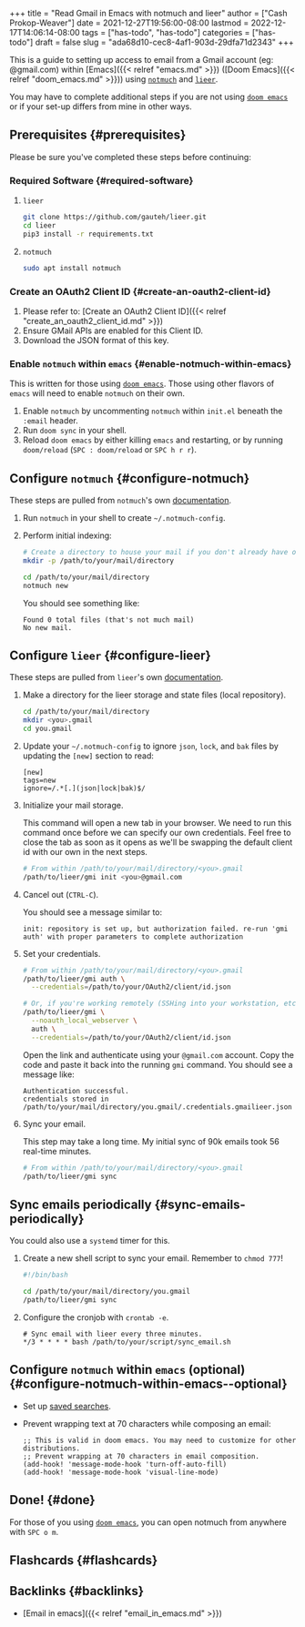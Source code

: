 +++
title = "Read Gmail in Emacs with notmuch and lieer"
author = ["Cash Prokop-Weaver"]
date = 2021-12-27T19:56:00-08:00
lastmod = 2022-12-17T14:06:14-08:00
tags = ["has-todo", "has-todo"]
categories = ["has-todo"]
draft = false
slug = "ada68d10-cec8-4af1-903d-29dfa71d2343"
+++

This is a guide to setting up access to email from a Gmail account (eg: @gmail.com) within [Emacs]({{< relref "emacs.md" >}}) ([Doom Emacs]({{< relref "doom_emacs.md" >}})) using [`notmuch`](https://notmuchmail.org/) and [`lieer`](https://github.com/gauteh/lieer).

You may have to complete additional steps if you are not using [`doom emacs`](https://github.com/hlissner/doom-emacs) or if your set-up differs from mine in other ways.


## Prerequisites {#prerequisites}

Please be sure you've completed these steps before continuing:


### Required Software {#required-software}

1.  `lieer`
    ```sh
    git clone https://github.com/gauteh/lieer.git
    cd lieer
    pip3 install -r requirements.txt
    ```

2.  `notmuch`
    ```sh
    sudo apt install notmuch
    ```


### Create an OAuth2 Client ID {#create-an-oauth2-client-id}

1.  Please refer to: [Create an OAuth2 Client ID]({{< relref "create_an_oauth2_client_id.md" >}})
2.  Ensure GMail APIs are enabled for this Client ID.
3.  Download the JSON format of this key.


### Enable `notmuch` within `emacs` {#enable-notmuch-within-emacs}

This is written for those using [`doom emacs`](https://github.com/hlissner/doom-emacs). Those using other flavors of `emacs` will need to enable `notmuch` on their own.

1.  Enable `notmuch` by uncommenting `notmuch` within `init.el` beneath the `:email` header.
2.  Run `doom sync` in your shell.
3.  Reload `doom emacs` by either killing `emacs` and restarting, or by running `doom/reload` (`SPC : doom/reload` or `SPC h r r`).


## Configure `notmuch` {#configure-notmuch}

These steps are pulled from `notmuch`'s own [documentation](https://notmuchmail.org/getting-started/).

1.  Run `notmuch` in your shell to create `~/.notmuch-config`.

2.  Perform initial indexing:
    ```sh
    # Create a directory to house your mail if you don't already have one.
    mkdir -p /path/to/your/mail/directory

    cd /path/to/your/mail/directory
    notmuch new
    ```
    You should see something like:
    ```text
    Found 0 total files (that's not much mail)
    No new mail.
    ```


## Configure `lieer` {#configure-lieer}

These steps are pulled from `lieer`'s own [documentation](https://github.com/gauteh/lieer#usage).

1.  Make a directory for the lieer storage and state files (local repository).
    ```sh
    cd /path/to/your/mail/directory
    mkdir <you>.gmail
    cd you.gmail
    ```

2.  Update your `~/.notmuch-config` to ignore `json`, `lock`, and `bak` files by updating the `[new]` section to read:
    ```text
    [new]
    tags=new
    ignore=/.*[.](json|lock|bak)$/
    ```

3.  Initialize your mail storage.

    This command will open a new tab in your browser. We need to run this command once before we can specify our own credentials. Feel free to close the tab as soon as it opens as we'll be swapping the default client id with our own in the next steps.
    ```sh
    # From within /path/to/your/mail/directory/<you>.gmail
    /path/to/lieer/gmi init <you>@gmail.com
    ```

4.  Cancel out (`CTRL-C`).

    You should see a message similar to:
    ```text
    init: repository is set up, but authorization failed. re-run 'gmi auth' with proper parameters to complete authorization
    ```

5.  Set your credentials.
    ```sh
    # From within /path/to/your/mail/directory/<you>.gmail
    /path/to/lieer/gmi auth \
      --credentials=/path/to/your/OAuth2/client/id.json

    # Or, if you're working remotely (SSHing into your workstation, etc)
    /path/to/lieer/gmi \
      --noauth_local_webserver \
      auth \
      --credentials=/path/to/your/OAuth2/client/id.json
    ```
    Open the link and authenticate using your `@gmail.com` account. Copy the code and paste it back into the running `gmi` command. You should see a message like:
    ```text
    Authentication successful.
    credentials stored in /path/to/your/mail/directory/you.gmail/.credentials.gmailieer.json
    ```

6.  Sync your email.

    This step may take a long time. My initial sync of 90k emails took 56 real-time minutes.
    ```sh
    # From within /path/to/your/mail/directory/<you>.gmail
    /path/to/lieer/gmi sync
    ```


## Sync emails periodically {#sync-emails-periodically}

You could also use a `systemd` timer for this.

1.  Create a new shell script to sync your email. Remember to `chmod 777`!
    ```sh
    #!/bin/bash

    cd /path/to/your/mail/directory/you.gmail
    /path/to/lieer/gmi sync
    ```

2.  Configure the cronjob with `crontab -e`.
    ```text
    # Sync email with lieer every three minutes.
    */3 * * * * bash /path/to/your/script/sync_email.sh
    ```


## Configure `notmuch` within `emacs` (optional) {#configure-notmuch-within-emacs--optional}

-   Set up [saved searches](https://notmuchmail.org/doc/latest/notmuch-emacs.html#saved-searches).

-   Prevent wrapping text at 70 characters while composing an email:
    ```text
    ;; This is valid in doom emacs. You may need to customize for other distributions.
    ;; Prevent wrapping at 70 characters in email composition.
    (add-hook! 'message-mode-hook 'turn-off-auto-fill)
    (add-hook! 'message-mode-hook 'visual-line-mode)
    ```


## Done! {#done}

For those of you using [`doom emacs`](https://github.com/hlissner/doom-emacs), you can open notmuch from anywhere with `SPC o m`.


## Flashcards {#flashcards}


## Backlinks {#backlinks}

-   [Email in emacs]({{< relref "email_in_emacs.md" >}})
